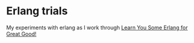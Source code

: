 Erlang trials
===

My experiments with erlang as I work through [Learn You Some Erlang for Great Good!](http://learnyousomeerlang.com/)
